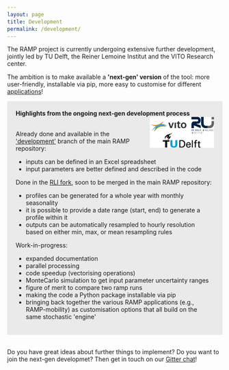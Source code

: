 ```yaml
---
layout: page
title: Development
permalink: /development/
---
```


The RAMP project is currently undergoing extensive further development, jointly led by TU Delft, the Reiner Lemoine Institut and the VITO Research center. 

The ambition is to make available a **'next-gen' version** of the tool: more user-friendly, installable via pip, more easy to customise for different [applications](/applications)!


<div style="background-color: #EAEAEA; text-align:left; vertical-align: middle; padding:20px 20px;" width="350">
<h style="color: "><b>Highlights from the ongoing next-gen development process</b></h>
<img src="/assets/logos_dev.png" width="150" align="right" class="pad-top-left"/>

<br>
<br>
<p>Already done and available in the <a href="https://github.com/RAMP-project/RAMP/tree/development">'development'</a> branch of the main RAMP repository:
<br>
<ul>
  <li>inputs can be defined in an Excel spreadsheet</li>
  <li>input parameters are better defined and described in the code</li>
</ul>
</p>

<p>Done in the <a href="https://github.com/rl-institut/RAMP/tree/feature/change-output-format">RLI fork</a>, soon to be merged in the main RAMP repository:

<ul>
  <li>profiles can be generated for a whole year with monthly seasonality</li>
  <li>it is possible to provide a date range (start, end) to generate a profile within it</li>
  <li>outputs can be automatically resampled to hourly resolution based on either min, max, or mean resampling rules</li>
</ul></p>

<p>Work-in-progress:
<br>

<ul>
  <li>expanded documentation</li>
  <li>parallel processing</li>
  <li>code speedup (vectorising operations)</li>
  <li>MonteCarlo simulation to get input parameter uncertainty ranges</li>
  <li>figure of merit to compare two ramp runs</li>
  <li>making the code a Python package installable via pip</li>
  <li>bringing back together the various RAMP applications (e.g., RAMP-mobility) as customisation options that all build on the same stochastic 'engine'</li>
</ul></p>
</div>
<br>

Do you have great ideas about further things to implement? Do you want to join the next-gen developmet? 
Then get in touch on our [Gitter chat](https://gitter.im/RAMP-project/community)!

